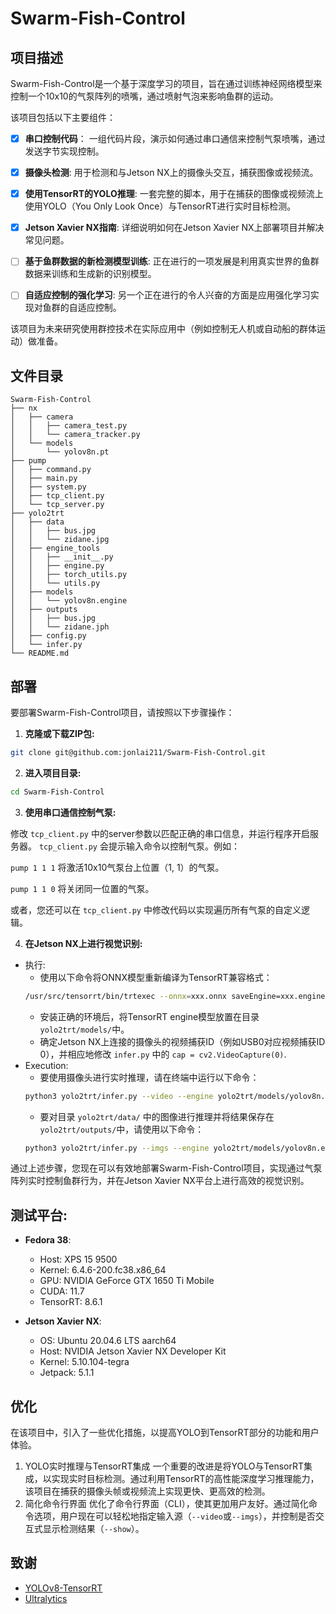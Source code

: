 # Swarm-Fish-Control

## 项目描述

Swarm-Fish-Control是一个基于深度学习的项目，旨在通过训练神经网络模型来控制一个10x10的气泵阵列的喷嘴，通过喷射气泡来影响鱼群的运动。

该项目包括以下主要组件：

-[x] **串口控制代码**： 一组代码片段，演示如何通过串口通信来控制气泵喷嘴，通过发送字节实现控制。

-[x] **摄像头检测**: 用于检测和与Jetson NX上的摄像头交互，捕获图像或视频流。

-[x] **使用TensorRT的YOLO推理**: 一套完整的脚本，用于在捕获的图像或视频流上使用YOLO（You Only Look Once）与TensorRT进行实时目标检测。

-[x] **Jetson Xavier NX指南**: 详细说明如何在Jetson Xavier NX上部署项目并解决常见问题。

-[ ] **基于鱼群数据的新检测模型训练**: 正在进行的一项发展是利用真实世界的鱼群数据来训练和生成新的识别模型。

-[ ] **自适应控制的强化学习**: 另一个正在进行的令人兴奋的方面是应用强化学习实现对鱼群的自适应控制。

该项目为未来研究使用群控技术在实际应用中（例如控制无人机或自动船的群体运动）做准备。


## 文件目录
```
Swarm-Fish-Control
├── nx
│   ├── camera
│   │   ├── camera_test.py
│   │   └── camera_tracker.py
│   └── models
│       └── yolov8n.pt
├── pump
│   ├── command.py
│   ├── main.py
│   ├── system.py
│   ├── tcp_client.py
│   └── tcp_server.py
├── yolo2trt
│   ├── data
│   │   ├── bus.jpg
│   │   └── zidane.jpg
│   ├── engine_tools
│   │   ├── __init__.py
│   │   ├── engine.py
│   │   ├── torch_utils.py
│   │   └── utils.py
│   ├── models
│   │   └── yolov8n.engine
│   ├── outputs
│   │   ├── bus.jpg
│   │   └── zidane.jph
│   ├── config.py
│   └── infer.py
└── README.md
```



## 部署

要部署Swarm-Fish-Control项目，请按照以下步骤操作：

1. **克隆或下载ZIP包:**
```bash
git clone git@github.com:jonlai211/Swarm-Fish-Control.git
```

2. **进入项目目录:**
```bash
cd Swarm-Fish-Control
```

3. **使用串口通信控制气泵:**

修改 `tcp_client.py` 中的server参数以匹配正确的串口信息，并运行程序开启服务器。 `tcp_client.py` 会提示输入命令以控制气泵。例如：

`pump 1 1 1` 将激活10x10气泵台上位置（1, 1）的气泵。

`pump 1 1 0` 将关闭同一位置的气泵。

或者，您还可以在 `tcp_client.py` 中修改代码以实现遍历所有气泵的自定义逻辑。

4. **在Jetson NX上进行视觉识别:**
- 执行:
    - 使用以下命令将ONNX模型重新编译为TensorRT兼容格式：
    ```bash
    /usr/src/tensorrt/bin/trtexec --onnx=xxx.onnx saveEngine=xxx.engine
    ```
    - 安装正确的环境后，将TensorRT engine模型放置在目录 `yolo2trt/models/`中。
    - 确定Jetson NX上连接的摄像头的视频捕获ID（例如USB0对应视频捕获ID 0），并相应地修改 `infer.py` 中的 `cap = cv2.VideoCapture(0)`.
- Execution:
    - 要使用摄像头进行实时推理，请在终端中运行以下命令：
    ```bash
    python3 yolo2trt/infer.py --video --engine yolo2trt/models/yolov8n.engine
    ```
    - 要对目录 `yolo2trt/data/` 中的图像进行推理并将结果保存在 `yolo2trt/outputs/`中，请使用以下命令：
    ```bash
    python3 yolo2trt/infer.py --imgs --engine yolo2trt/models/yolov8n.engine
    ```
通过上述步骤，您现在可以有效地部署Swarm-Fish-Control项目，实现通过气泵阵列实时控制鱼群行为，并在Jetson Xavier NX平台上进行高效的视觉识别。


## 测试平台:
- **Fedora 38**:
    - Host: XPS 15 9500
    - Kernel: 6.4.6-200.fc38.x86_64
    - GPU: NVIDIA GeForce GTX 1650 Ti Mobile
    - CUDA: 11.7
    - TensorRT: 8.6.1


- **Jetson Xavier NX**:
    - OS: Ubuntu 20.04.6 LTS aarch64
    - Host: NVIDIA Jetson Xavier NX Developer Kit
    - Kernel: 5.10.104-tegra
    - Jetpack: 5.1.1


## 优化

在该项目中，引入了一些优化措施，以提高YOLO到TensorRT部分的功能和用户体验。

1. YOLO实时推理与TensorRT集成
一个重要的改进是将YOLO与TensorRT集成，以实现实时目标检测。通过利用TensorRT的高性能深度学习推理能力，该项目在捕获的摄像头帧或视频流上实现更快、更高效的检测。
2. 简化命令行界面
优化了命令行界面（CLI），使其更加用户友好。通过简化命令选项，用户现在可以轻松地指定输入源（`--video`或`--imgs`），并控制是否交互式显示检测结果（`--show`）。

## 致谢

- [YOLOv8-TensorRT](https://github.com/triple-Mu/YOLOv8-TensorRT)
- [Ultralytics](https://github.com/ultralytics/ultralytics)